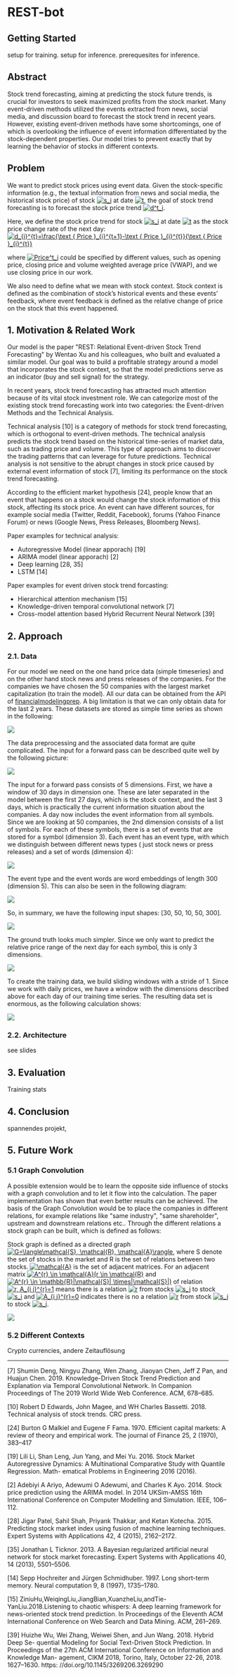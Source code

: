 # REST-bot

## Getting Started
setup for training.
setup for inference.
prerequesites for inference.

## Abstract
Stock trend forecasting, aiming at predicting the stock future trends, is crucial for investors to seek maximized profits from the stock market. Many event-driven methods utilized the events extracted from news, social media, and discussion board to forecast the stock trend in recent years. However, existing event-driven methods have some shortcomings, one of which is overlooking the influence of event information differentiated by the stock-dependent properties. Our model tries to prevent exactly that by learning the behavior of stocks in different contexts.

## Problem
We want to predict stock prices using event data. Given the stock-specific information (e.g., the textual information from news and social media, the historical stock price) of stock <a href="https://www.codecogs.com/eqnedit.php?latex=s_i" target="_blank"><img src="https://latex.codecogs.com/gif.latex?s_i" title="s_i" /></a> at date <a href="https://www.codecogs.com/eqnedit.php?latex=t" target="_blank"><img src="https://latex.codecogs.com/gif.latex?t" title="t" /></a>, the goal of stock trend forecasting is to forecast the stock price trend <a href="https://www.codecogs.com/eqnedit.php?latex=d^t_i" target="_blank"><img src="https://latex.codecogs.com/gif.latex?d^t_i" title="d^t_i" /></a>.

Here, we define the stock price trend for stock <a href="https://www.codecogs.com/eqnedit.php?latex=s_i" target="_blank"><img src="https://latex.codecogs.com/gif.latex?s_i" title="s_i" /></a> at date <a href="https://www.codecogs.com/eqnedit.php?latex=t" target="_blank"><img src="https://latex.codecogs.com/gif.latex?t" title="t" /></a> as the stock price change rate of the next day:  
<a href="https://www.codecogs.com/eqnedit.php?latex=d_{i}^{t}=\frac{\text&space;{&space;Price&space;}_{i}^{t&plus;1}-\text&space;{&space;Price&space;}_{i}^{t}}{\text&space;{&space;Price&space;}_{i}^{t}}" target="_blank"><img src="https://latex.codecogs.com/gif.latex?d_{i}^{t}=\frac{\text&space;{&space;Price&space;}_{i}^{t&plus;1}-\text&space;{&space;Price&space;}_{i}^{t}}{\text&space;{&space;Price&space;}_{i}^{t}}" title="d_{i}^{t}=\frac{\text { Price }_{i}^{t+1}-\text { Price }_{i}^{t}}{\text { Price }_{i}^{t}}"/></a>

where <a href="https://www.codecogs.com/eqnedit.php?latex=Price^t_i" target="_blank"><img src="https://latex.codecogs.com/gif.latex?Price^t_i" title="Price^t_i" /></a> could be specified by different values, such as opening price, closing price and volume weighted average price (VWAP), and we use closing price in our work.

We also need to define what we mean with stock context. Stock context is defined as the combination of stock’s historical events and these events’ feedback, where event feedback is defined as the relative change of price on the stock that this event happened.

## 1. Motivation & Related Work
Our model is the paper "REST: Relational Event-driven Stock Trend Forecasting" by Wentao Xu and his colleagues, who built and evaluated a similar model. Our goal was to build a profitable strategy around a model that incorporates the stock context, so that the model predictions serve as an indicator (buy and sell signal) for the strategy.

In recent years, stock trend forecasting has attracted much attention because of its vital stock investment role. We can categorize most of the existing stock trend forecasting work into two categories: the Event-driven Methods and the Technical Analysis.

Technical analysis [10] is a category of methods for stock trend forecasting, which is orthogonal to event-driven methods. The technical analysis predicts the stock trend based on the historical time-series of market data, such as trading price and volume. This type of approach aims to discover the trading patterns that can leverage for future predictions. Technical analysis is not sensitive to the abrupt changes in stock price caused by external event information of stock [7], limiting its performance on the stock trend forecasting.

According to the efficient market hypothesis [24], people know that an event that happens on a stock would change the stock information of this stock, affecting its stock price. An event can have different sources, for example social media (Twitter, Reddit, Facebook), forums (Yahoo Finance Forum) or news (Google News, Press Releases, Bloomberg News). 

Paper examples for technical analysis:
- Autoregressive Model (linear apporach) [19]
- ARIMA model (linear apporach) [2]
- Deep learning [28, 35]
- LSTM [14]

Paper examples for event driven stock trend forcasting:
- Hierarchical attention mechanism [15]
- Knowledge-driven temporal convolutional network [7]
- Cross-model attention based Hybrid Recurrent Neural Network [39]

## 2. Approach
### 2.1. Data
For our model we need on the one hand price data (simple timeseries) and on the other hand stock news and press releases of the companies. For the companies we have chosen the 50 companies with the largest market capitalization (to train the model). All our data can be obtained from the API of [financialmodelingprep](https://financialmodelingprep.com/developer). A big limitation is that we can only obtain data for the last 2 years. These datasets are stored as simple time series as shown in the following:

![](https://github.com/m0e33/REST-bot/blob/report/assets/image1.jpg?raw=true)

The data preprocessing and the associated data format are quite complicated. The input for a forward pass can be described quite well by the following picture:

![](https://github.com/m0e33/REST-bot/blob/report/assets/image2.jpg?raw=true)

The input for a forward pass consists of 5 dimensions. First, we have a window of 30 days in dimension one. These are later separated in the model between the first 27 days, which is the stock context, and the last 3 days, which is practically the current information situation about the companies. A day now includes the event information from all symbols. Since we are looking at 50 companies, the 2nd dimension consists of a list of symbols. For each of these symbols, there is a set of events that are stored for a symbol (dimension 3). Each event has an event type, with which we distinguish between different news types ( just stock news or press releases) and a set of words (dimension 4):

![](https://github.com/m0e33/REST-bot/blob/report/assets/image3.jpg?raw=true)

The event type and the event words are word embeddings of length 300 (dimension 5). This can also be seen in the following diagram:

![](https://github.com/m0e33/REST-bot/blob/report/assets/image4.jpg?raw=true)

So, in summary, we have the following input shapes: [30, 50, 10, 50, 300].

![](https://github.com/m0e33/REST-bot/blob/report/assets/image5.jpg?raw=true)

The ground truth looks much simpler. Since we only want to predict the relative price range of the next day for each symbol, this is only 3 dimensions. 

![](https://github.com/m0e33/REST-bot/blob/report/assets/image6.jpg?raw=true)

To create the training data, we build sliding windows with a stride of 1. Since we work with daily prices, we have a window with the dimensions described above for each day of our training time series. The resulting data set is enormous, as the following calculation shows:

![](https://github.com/m0e33/REST-bot/blob/report/assets/image7.jpg?raw=true)


### 2.2. Architecture
see slides
## 3. Evaluation
Training stats
## 4. Conclusion
spannendes projekt, 
## 5. Future Work
### 5.1 Graph Convolution
A possible extension would be to learn the opposite side influence of stocks with a graph convolution and to let it flow into the calculation. The paper implementation has shown that even better results can be achieved. The basis of the Graph Convolution would be to place the companies in different relations, for example relations like "same industry", "same shareholder", upstream and downstream relations etc.. Through the different relations a stock graph can be built, which is defined as follows: 

Stock graph is defined as a directed graph <a href="https://www.codecogs.com/eqnedit.php?latex=G=\langle\mathcal{S},&space;\mathcal{R},&space;\mathcal{A}\rangle" target="_blank"><img src="https://latex.codecogs.com/gif.latex?G=\langle\mathcal{S},&space;\mathcal{R},&space;\mathcal{A}\rangle" title="G=\langle\mathcal{S}, \mathcal{R}, \mathcal{A}\rangle" /></a>, where S denote the set of stocks in the market and R is the set of relations between two stocks. <a href="https://www.codecogs.com/eqnedit.php?latex=\mathcal{A}" target="_blank"><img src="https://latex.codecogs.com/gif.latex?\mathcal{A}" title="\mathcal{A}" /></a> is the set of adjacent matrices. For an adjacent matrix <a href="https://www.codecogs.com/eqnedit.php?latex=A^{r}&space;\in&space;\mathcal{A}(r&space;\in&space;\mathcal{R}" target="_blank"><img src="https://latex.codecogs.com/gif.latex?A^{r}&space;\in&space;\mathcal{A}(r&space;\in&space;\mathcal{R}" title="A^{r} \in \mathcal{A}(r \in \mathcal{R}" /></a> and <a href="https://www.codecogs.com/eqnedit.php?latex=A^{r}&space;\in&space;\mathbb{R}|\mathcal{S}|&space;\times|\mathcal{S}|)" target="_blank"><img src="https://latex.codecogs.com/gif.latex?A^{r}&space;\in&space;\mathbb{R}|\mathcal{S}|&space;\times|\mathcal{S}|)" title="A^{r} \in \mathbb{R}|\mathcal{S}| \times|\mathcal{S}|)" /></a> of relation <a href="https://www.codecogs.com/eqnedit.php?latex=r,&space;A_{i&space;j}^{r}=1" target="_blank"><img src="https://latex.codecogs.com/gif.latex?r,&space;A_{i&space;j}^{r}=1" title="r, A_{i j}^{r}=1" /></a> means there is a relation <a href="https://www.codecogs.com/eqnedit.php?latex=r" target="_blank"><img src="https://latex.codecogs.com/gif.latex?r" title="r" /></a> from stocks <a href="https://www.codecogs.com/eqnedit.php?latex=s_j" target="_blank"><img src="https://latex.codecogs.com/gif.latex?s_j" title="s_j" /></a> to stock <a href="https://www.codecogs.com/eqnedit.php?latex=s_i" target="_blank"><img src="https://latex.codecogs.com/gif.latex?s_i" title="s_i" /></a> and <a href="https://www.codecogs.com/eqnedit.php?latex=A_{i&space;j}^{r}=0" target="_blank"><img src="https://latex.codecogs.com/gif.latex?A_{i&space;j}^{r}=0" title="A_{i j}^{r}=0" /></a> indicates there is no a relation <a href="https://www.codecogs.com/eqnedit.php?latex=r" target="_blank"><img src="https://latex.codecogs.com/gif.latex?r" title="r" /></a> from stock <a href="https://www.codecogs.com/eqnedit.php?latex=s_j" target="_blank"><img src="https://latex.codecogs.com/gif.latex?s_j" title="s_j" /></a> to stock <a href="https://www.codecogs.com/eqnedit.php?latex=s_i" target="_blank"><img src="https://latex.codecogs.com/gif.latex?s_i" title="s_i" /></a>.

![](https://github.com/m0e33/REST-bot/blob/report/assets/image8.jpg?raw=true)

### 5.2 Different Contexts
Crypto currencies, andere Zeitauflösung

---

[7] Shumin Deng, Ningyu Zhang, Wen Zhang, Jiaoyan Chen, Jeff Z Pan, and Huajun Chen. 2019. Knowledge-Driven Stock Trend Prediction and Explanation via Temporal Convolutional Network. In Companion Proceedings of The 2019 World Wide Web Conference. ACM, 678–685.

[10] Robert D Edwards, John Magee, and WH Charles Bassetti. 2018. Technical analysis of stock trends. CRC press. 

[24] Burton G Malkiel and Eugene F Fama. 1970. Efficient capital markets: A review
of theory and empirical work. The journal of Finance 25, 2 (1970), 383–417

[19] Lili Li, Shan Leng, Jun Yang, and Mei Yu. 2016. Stock Market Autoregressive Dynamics: A Multinational Comparative Study with Quantile Regression. Math- ematical Problems in Engineering 2016 (2016).

[2] Adebiyi A Ariyo, Adewumi O Adewumi, and Charles K Ayo. 2014. Stock price prediction using the ARIMA model. In 2014 UKSim-AMSS 16th International Conference on Computer Modelling and Simulation. IEEE, 106–112.

[28] Jigar Patel, Sahil Shah, Priyank Thakkar, and Ketan Kotecha. 2015. Predicting stock market index using fusion of machine learning techniques. Expert Systems with Applications 42, 4 (2015), 2162–2172.

[35] Jonathan L Ticknor. 2013. A Bayesian regularized artificial neural network
for stock market forecasting. Expert Systems with Applications 40, 14 (2013),
5501–5506.

[14] Sepp Hochreiter and Jürgen Schmidhuber. 1997. Long short-term memory. Neural computation 9, 8 (1997), 1735–1780.

[15] ZiniuHu,WeiqingLiu,JiangBian,XuanzheLiu,andTie-YanLiu.2018.Listening to chaotic whispers: A deep learning framework for news-oriented stock trend prediction. In Proceedings of the Eleventh ACM International Conference on Web Search and Data Mining. ACM, 261–269.

[39] Huizhe Wu, Wei Zhang, Weiwei Shen, and Jun Wang. 2018. Hybrid Deep Se-
quential Modeling for Social Text-Driven Stock Prediction. In Proceedings of the 27th ACM International Conference on Information and Knowledge Man- agement, CIKM 2018, Torino, Italy, October 22-26, 2018. 1627–1630. https: //doi.org/10.1145/3269206.3269290
